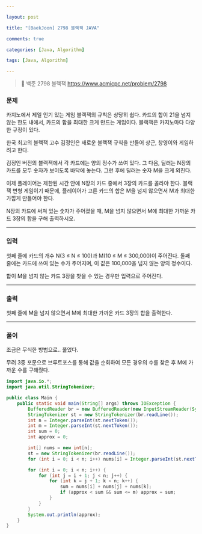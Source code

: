 ```yaml
---

layout: post

title: "[BaekJoon] 2798 블랙잭 JAVA"

comments: true

categories: [Java, Algorithm]

tags: [Java, Algorithm]

---
```


> 🔗 백준 2798 블랙잭 https://www.acmicpc.net/problem/2798

### **문제**

카지노에서 제일 인기 있는 게임 블랙잭의 규칙은 상당히 쉽다. 카드의 합이 21을 넘지 않는 한도 내에서, 카드의 합을 최대한 크게 만드는 게임이다. 블랙잭은 카지노마다 다양한 규정이 있다.

한국 최고의 블랙잭 고수 김정인은 새로운 블랙잭 규칙을 만들어 상근, 창영이와 게임하려고 한다.

김정인 버전의 블랙잭에서 각 카드에는 양의 정수가 쓰여 있다. 그 다음, 딜러는 N장의 카드를 모두 숫자가 보이도록 바닥에 놓는다. 그런 후에 딜러는 숫자 M을 크게 외친다.

이제 플레이어는 제한된 시간 안에 N장의 카드 중에서 3장의 카드를 골라야 한다. 블랙잭 변형 게임이기 때문에, 플레이어가 고른 카드의 합은 M을 넘지 않으면서 M과 최대한 가깝게 만들어야 한다.

N장의 카드에 써져 있는 숫자가 주어졌을 때, M을 넘지 않으면서 M에 최대한 가까운 카드 3장의 합을 구해 출력하시오.

------

### **입력**

첫째 줄에 카드의 개수 N(3 ≤ N ≤ 100)과 M(10 ≤ M ≤ 300,000)이 주어진다. 둘째 줄에는 카드에 쓰여 있는 수가 주어지며, 이 값은 100,000을 넘지 않는 양의 정수이다.

합이 M을 넘지 않는 카드 3장을 찾을 수 있는 경우만 입력으로 주어진다.

------

### **출력**

첫째 줄에 M을 넘지 않으면서 M에 최대한 가까운 카드 3장의 합을 출력한다.

------

### **풀이**

조금은 무식한 방법으로.. 풀었다.

무려 3중 포문으로 브루트포스를 통해 값을 순회하여 모든 경우의 수를 찾은 후 M에 가까운 수를 구해줬다.



```java
import java.io.*;
import java.util.StringTokenizer;

public class Main {
    public static void main(String[] args) throws IOException {
        BufferedReader br = new BufferedReader(new InputStreamReader(System.in));
        StringTokenizer st = new StringTokenizer(br.readLine());
        int n = Integer.parseInt(st.nextToken());
        int m = Integer.parseInt(st.nextToken());
        int sum = 0;
        int approx = 0;

        int[] nums = new int[n];
        st = new StringTokenizer(br.readLine());
        for (int i = 0; i < n; i++) nums[i] = Integer.parseInt(st.nextToken());

        for (int i = 0; i < n; i++) {
            for (int j = i + 1; j < n; j++) {
                for (int k = j + 1; k < n; k++) {
                    sum = nums[i] + nums[j] + nums[k];
                    if (approx < sum && sum <= m) approx = sum;
                }
            }
        }
        System.out.println(approx);
    }
}
```